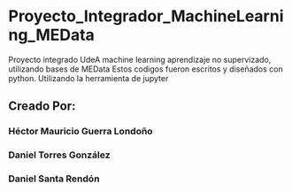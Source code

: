 # Proyecto_Integrador_MachineLearning_MEData
Proyecto integrado UdeA machine learning aprendizaje no supervizado, utilizando bases de MEData
Estos codigos fueron escritos y diseñados con python. Utilizando la herramienta de jupyter

## Creado Por:
  ### Héctor Mauricio Guerra Londoño
  ### Daniel Torres González
  ### Daniel Santa Rendón
